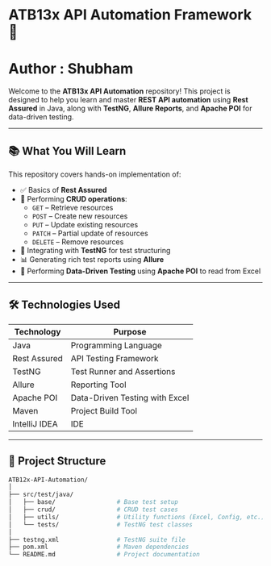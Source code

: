 # ATB13x API Automation Framework 🚀
# Author :  Shubham
Welcome to the **ATB13x API Automation** repository!
This project is designed to help you learn and master **REST API automation** using **Rest Assured** in Java, along with **TestNG**, **Allure Reports**, and **Apache POI** for data-driven testing.

---

## 📚 What You Will Learn
This repository covers hands-on implementation of:

- ✅ Basics of **Rest Assured**
- 📡 Performing **CRUD operations**:
    - `GET`  – Retrieve resources
    - `POST`  – Create new resources
    - `PUT`  – Update existing resources
    - `PATCH`  – Partial update of resources
    - `DELETE`  – Remove resources
- 🧪 Integrating with **TestNG** for test structuring
- 📊 Generating rich test reports using **Allure**
- 📂 Performing **Data-Driven Testing** using **Apache POI** to read from Excel
---

## 🛠️ Technologies Used
| Technology | Purpose |
| ----- | ----- |
| Java | Programming Language |
| Rest Assured | API Testing Framework |
| TestNG | Test Runner and Assertions |
| Allure | Reporting Tool |
| Apache POI | Data-Driven Testing with Excel |
| Maven | Project Build Tool |
| IntelliJ IDEA | IDE |
---

## 📁 Project Structure
```bash
ATB12x-API-Automation/
│
├── src/test/java/
│   ├── base/                 # Base test setup
│   ├── crud/                 # CRUD test cases
│   ├── utils/                # Utility functions (Excel, Config, etc.)
│   └── tests/                # TestNG test classes
│
├── testng.xml                # TestNG suite file
├── pom.xml                   # Maven dependencies
└── README.md                 # Project documentation
```

